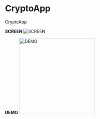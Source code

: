# CryptoApp
CryptoApp

**SCREEN**
<img src="https://imgur.com/GFcM0OB.png" alt="SCREEN" />

**DEMO**
<img src="https://imgur.com/nnFTngL.gif" width="250" alt="DEMO" />
